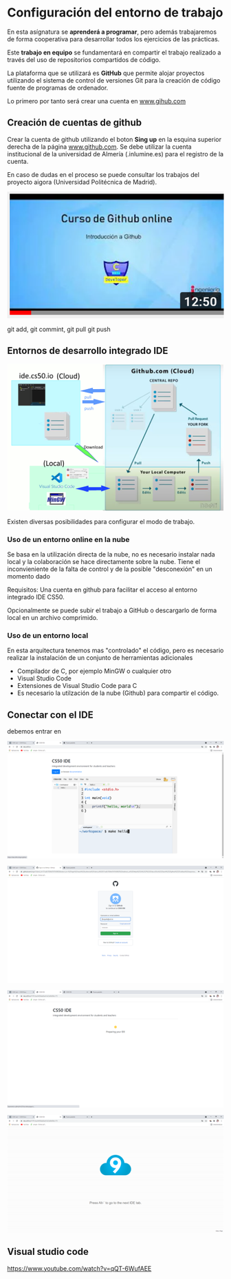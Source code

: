 # Configuración del entorno de trabajo

En esta asígnatura se **aprenderá a programar**, pero además trabajaremos de forma cooperativa para desarrollar todos los ejercicios de las prácticas.

Este **trabajo en equipo** se fundamentará en compartir el trabajo realizado a través del uso de repositorios compartidos de código.

La plataforma que se utilizará es **GitHub** que permite alojar proyectos utilizando el sistema de control de versiones Git para la creación de código fuente de programas de ordenador.

Lo primero por tanto será crear una cuenta en www.gihub.com


## Creación de cuentas de github

Crear la cuenta de github utilizando el boton **Sing up** en la esquina superior derecha de la página www.github.com. Se debe utilizar la cuenta institucional de la universidad de Almería (.inlumine.es) para el registro de la cuenta.

En caso de dudas en el proceso se puede consultar los trabajos del proyecto aigora (Universidad Politécnica de Madrid).

[![Ver video](Inicio/cuenta.png)](https://www.youtube.com/watch?v=n83rlKcZrss)



git add, git commint, git pull git push


## Entornos de desarrollo integrado IDE

![Estructura](Inicio/arquitectura.png)


Existen diversas posibilidades para configurar el modo de trabajo.

### Uso de un entorno online en la nube

Se basa en la utilización directa de la nube, no es necesario instalar nada local y la colaboración se hace directamente sobre la nube. Tiene el inconvieniente de la falta de control y de la posible "desconexión" en un momento dado

Requisitos: Una cuenta en github para facilitar el acceso al entorno integrado IDE CS50.

Opcionalmente se puede subir el trabajo a GitHub o descargarlo de forma local en un archivo comprimido.


### Uso de un entorno local

En esta arquitectura tenemos mas "controlado" el código, pero es necesario realizar la instalación de un conjunto de herramientas adicionales

- Compilador de C, por ejemplo MinGW o cualquier otro
- Visual Studio Code
- Extensiones de Visual Studio Code para C
- Es necesario la utilzación de la nube (Github) para compartir el código.



## Conectar con el IDE

debemos entrar en


![logins](Inicio/login.png)




![dar permisos en nuestra cuenta](Inicio/conexgithub.png)




![Preparando](Inicio/preparing.png)




![Amazon](Inicio/nube.png)



## Visual studio code


https://www.youtube.com/watch?v=qQT-6WufAEE
